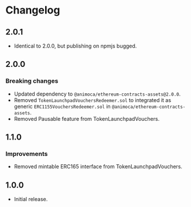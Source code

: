 # Changelog

## 2.0.1

- Identical to 2.0.0, but publishing on npmjs bugged.

## 2.0.0

### Breaking changes

- Updated dependency to `@animoca/ethereum-contracts-assets@2.0.0`.
- Removed `TokenLaunchpadVouchersRedeemer.sol` to integrated it as generic `ERC1155VouchersRedeemer.sol` in `@animoca/ethereum-contracts-assets`.
- Removed Pausable feature from TokenLaunchpadVouchers.

## 1.1.0

### Improvements

- Removed mintable ERC165 interface from TokenLaunchpadVouchers.

## 1.0.0

- Initial release.
